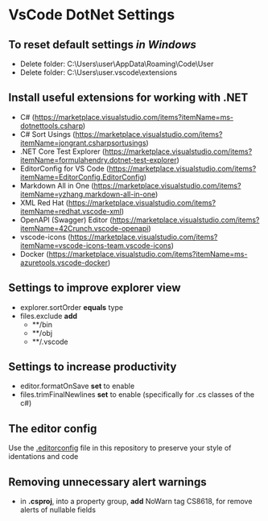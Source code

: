 # VsCode DotNet Settings

## To reset default settings *in Windows*

* Delete folder: C:\Users\user\AppData\Roaming\Code\User
* Delete folder: C:\Users\user\.vscode\extensions

## Install useful extensions for working with .NET

* C# (https://marketplace.visualstudio.com/items?itemName=ms-dotnettools.csharp)
* C# Sort Usings (https://marketplace.visualstudio.com/items?itemName=jongrant.csharpsortusings)
* .NET Core Test Explorer (https://marketplace.visualstudio.com/items?itemName=formulahendry.dotnet-test-explorer)
* EditorConfig for VS Code (https://marketplace.visualstudio.com/items?itemName=EditorConfig.EditorConfig)
* Markdown All in One (https://marketplace.visualstudio.com/items?itemName=yzhang.markdown-all-in-one)
* XML Red Hat (https://marketplace.visualstudio.com/items?itemName=redhat.vscode-xml)
* OpenAPI (Swagger) Editor (https://marketplace.visualstudio.com/items?itemName=42Crunch.vscode-openapi)
* vscode-icons (https://marketplace.visualstudio.com/items?itemName=vscode-icons-team.vscode-icons)
* Docker (https://marketplace.visualstudio.com/items?itemName=ms-azuretools.vscode-docker)

## Settings to improve explorer view

* explorer.sortOrder **equals** type
* files.exclude **add**
  * **/bin
  * **/obj
  * **/.vscode
    
## Settings to increase productivity

* editor.formatOnSave **set** to enable
* files.trimFinalNewlines **set** to enable (specifically for .cs classes of the c#)

## The editor config

Use the [.editorconfig](.editorconfig) file in this repository to preserve your style of identations and code

## Removing unnecessary alert warnings

* in **.csproj**, into a property group, **add** NoWarn tag CS8618, for remove alerts of nullable fields
